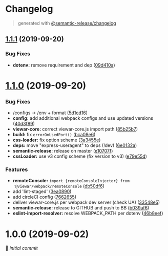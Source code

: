 # Changelog
> generated with [@semantic-release/changelog](https://github.com/semantic-release/changelog)

## [1.1.1](https://github.com/DoubleU23/viewar-webpack/compare/v1.1.0...v1.1.1) (2019-09-20)


### Bug Fixes

* **dotenv:** remove requirement and dep ([09d410a](https://github.com/DoubleU23/viewar-webpack/commit/09d410a))

# [1.1.0](https://github.com/DoubleU23/viewar-webpack/compare/v1.0.0...v1.1.0) (2019-09-20)


### Bug Fixes

* /configs -> /env + format ([5d1cd16](https://github.com/DoubleU23/viewar-webpack/commit/5d1cd16))
* **config:** add additional webpack configs and use updated versions ([40d3f89](https://github.com/DoubleU23/viewar-webpack/commit/40d3f89))
* **viewar-core:** correct viewar-core.js import path ([85b25b7](https://github.com/DoubleU23/viewar-webpack/commit/85b25b7))
* **build:** fix `errorOnUsedPort()` ([bca08e6](https://github.com/DoubleU23/viewar-webpack/commit/bca08e6))
* **css-loader:** fix option scheme ([3a3455e](https://github.com/DoubleU23/viewar-webpack/commit/3a3455e))
* **deps:** move "express-useragent" to deps (!dev) ([6e0132a](https://github.com/DoubleU23/viewar-webpack/commit/6e0132a))
* **semantic-release:** release on master ([e10707f](https://github.com/DoubleU23/viewar-webpack/commit/e10707f))
* **cssLoader:** use v3 config scheme (fix version to v3) ([e79e55d](https://github.com/DoubleU23/viewar-webpack/commit/e79e55d))


### Features

* **remoteConsole:** `import {remoteConsoleInjector} from '@viewar/webpack/remoteConsole` ([db50df6](https://github.com/DoubleU23/viewar-webpack/commit/db50df6))
* add 'lint-staged' ([3ea0890](https://github.com/DoubleU23/viewar-webpack/commit/3ea0890))
* add circleCI config ([7662655](https://github.com/DoubleU23/viewar-webpack/commit/7662655))
* deliver viewar-core.js per webpack dev server (check UA) ([33548e5](https://github.com/DoubleU23/viewar-webpack/commit/33548e5))
* **semantic-release:** release to GITHUB and push to BB ([b039af6](https://github.com/DoubleU23/viewar-webpack/commit/b039af6))
* **eslint-import-resolver:** resolve WEBPACK_PATH per dotenv ([46b8eef](https://github.com/DoubleU23/viewar-webpack/commit/46b8eef))

# 1.0.0 (2019-09-02)

🎉 _initial commit_
